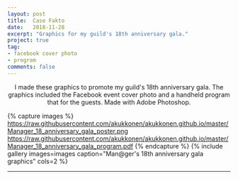 ```yaml
---
layout: post
title:  Case Fakto
date:   2018-11-28
excerpt: "Graphics for my guild's 18th anniversary gala."
project: true
tag:
- facebook cover photo
- program
comments: false
---
```


<center>I made these graphics to promote my guild's 18th anniversary gala. The graphics included the Facebook event cover photo and a handheld program that for the guests. Made with Adobe Photoshop.</center>

{% capture images %}
	https://raw.githubusercontent.com/akukkonen/akukkonen.github.io/master/Manager_18_anniversary_gala_poster.png
	https://raw.githubusercontent.com/akukkonen/akukkonen.github.io/master/Manager_18_anniversary_gala_program.pdf
{% endcapture %}
{% include gallery images=images caption="Man@ger's 18th anniversary gala graphics" cols=2 %}   

---
